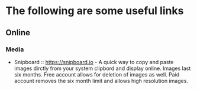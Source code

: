 # The following are some useful links 


## Online
### Media
* Snipboard :: https://snipboard.io - A quick way to copy and paste images dirctly from your system clipbord and display online.  Images last six months.  Free account allows for deletion of images as well.  Paid account removes the six month limit and allows high resolution images.